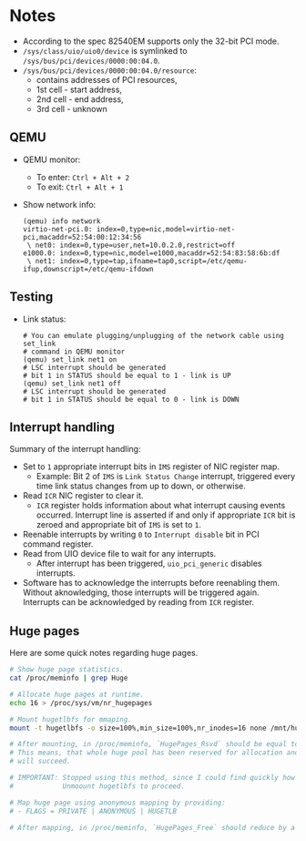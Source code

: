# Notes


- According to the spec 82540EM supports only the 32-bit PCI mode.
- `/sys/class/uio/uio0/device` is symlinked to `/sys/bus/pci/devices/0000:00:04.0`.
- `/sys/bus/pci/devices/0000:00:04.0/resource`:
    - contains addresses of PCI resources,
    - 1st cell - start address,
    - 2nd cell - end address,
    - 3rd cell - unknown


## QEMU

- QEMU monitor:
    - To enter: `Ctrl + Alt + 2`
    - To exit: `Ctrl + Alt + 1`
- Show network info:

    ```
    (qemu) info network
    virtio-net-pci.0: index=0,type=nic,model=virtio-net-pci,macaddr=52:54:00:12:34:56
     \ net0: index=0,type=user,net=10.0.2.0,restrict=off
    e1000.0: index=0,type=nic,model=e1000,macaddr=52:54:83:58:6b:df
     \ net1: index=0,type=tap,ifname=tap0,script=/etc/qemu-ifup,downscript=/etc/qemu-ifdown
    ```


## Testing

- Link status:

    ```
    # You can emulate plugging/unplugging of the network cable using set_link
    # command in QEMU monitor
    (qemu) set_link net1 on
    # LSC interrupt should be generated
    # bit 1 in STATUS should be equal to 1 - link is UP
    (qemu) set_link net1 off
    # LSC interrupt should be generated
    # bit 1 in STATUS should be equal to 0 - link is DOWN
    ```


## Interrupt handling

Summary of the interrupt handling:

- Set to `1` appropriate interrupt bits in `IMS` register of NIC register map.
    - Example: Bit 2 of `IMS` is `Link Status Change` interrupt, triggered every time link status changes from up to down, or otherwise.
- Read `ICR` NIC register to clear it.
    - `ICR` register holds information about what interrupt causing events occurred.
      Interrupt line is asserted if and only if appropriate `ICR` bit is zeroed and appropriate bit of `IMS` is set to `1`.
- Reenable interrupts by writing `0` to `Interrupt disable` bit in PCI command register.
- Read from UIO device file to wait for any interrupts.
    - After interrupt has been triggered, `uio_pci_generic` disables interrupts.
- Software has to acknowledge the interrupts before reenabling them.
  Without aknowledging, those interrupts will be triggered again.
  Interrupts can be acknowledged by reading from `ICR` register.


## Huge pages

Here are some quick notes regarding huge pages.

```bash
# Show huge page statistics.
cat /proc/meminfo | grep Huge

# Allocate huge pages at runtime.
echo 16 > /proc/sys/vm/nr_hugepages

# Mount hugetlbfs for mmaping.
mount -t hugetlbfs -o size=100%,min_size=100%,nr_inodes=16 none /mnt/huge

# After mounting, in /proc/meminfo, `HugePages_Rsvd` should be equal to `HugePages_Total`.
# This means, that whole huge pool has been reserved for allocation and the following allocations
# will succeed.

# IMPORTANT: Stopped using this method, since I could find quickly how to create a proper file.
#            Unmoount hugetlbfs to proceed.

# Map huge page using anonymous mapping by providing:
# - FLAGS = PRIVATE | ANONYMOUS | HUGETLB

# After mapping, in /proc/meminfo, `HugePages_Free` should reduce by a number of mapped pages.
```

